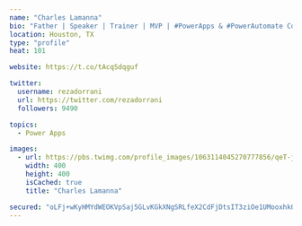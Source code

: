 ```yaml
---
name: "Charles Lamanna"
bio: "Father | Speaker | Trainer | MVP | #PowerApps & #PowerAutomate Community Super User | YouTuber Right-pointing triangle http://youtube.com/c/rezadorrani | Learn - Share - Clockwise rightwards and leftwards open circle arrows"
location: Houston, TX
type: "profile"
heat: 101

website: https://t.co/tAcqSdqguf

twitter:
  username: rezadorrani
  url: https://twitter.com/rezadorrani
  followers: 9490

topics:
  - Power Apps

images:
  - url: https://pbs.twimg.com/profile_images/1063114045270777856/qeT-jpWr_400x400.jpg
    width: 400
    height: 400
    isCached: true
    title: "Charles Lamanna"

secured: "oLFj+wKyHMYdWEOKVpSaj5GLvKGkXNgSRLfeX2CdFjDtsIT3ziOe1UMooxhkOzEqd4B23ZFxoJSrKoyw7FGmnzOsV+JqaNnwW/bg7APuWvjwkrBDMnRrV9R/S1Tkj9dGLiKJGTFhKAfqs7aBh9a7EwmXjnxnFPN2PFL0w3caLnyR5Dd0iHjzE2YNYTgE2HqsFe9/xjuBjMDTtJ8ve9W0wXzUN9cqzcE/mYyuwfc6hlktEKrQgoAxH09wfKzBNXTj3T81h65VEwHYLk/MK1RanczvU7CD2KewCCC8DkaInZsZ4vDQlMYR9MQDP4/wZ49SPzvnH03nxQniqzY6OhmUgZSjNwIIVfow6U22XKEYfJ/dLxI5ne3wTN/8k6HjZkJEOdGkigslnzWc0sHbfs+s7aJGXqSvCVVKZKtBxKkYXzM=;hbLS+1YpgaOhHCbKLOFonQ=="
---
```


